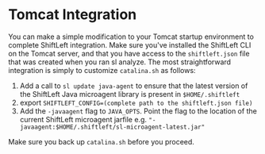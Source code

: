 # Tomcat Integration

You can make a simple modification to your Tomcat startup environment to complete ShiftLeft integration. Make sure you've installed the ShiftLeft CLI on the Tomcat server, and that you have access to the `shiftleft.json` file that was created when you ran sl analyze. The most straightforward integration is simply to customize `catalina.sh` as follows:

1. Add a call to `sl update java-agent`  to ensure that the latest version of the ShiftLeft Java microagent library is present in `$HOME/.shiftleft`
2. export `SHIFTLEFT_CONFIG=(complete path to the shiftleft.json file)`
3. Add the `-javaagent` flag to `JAVA_OPTS`. Point the flag to the location of the current ShiftLeft microagent jarfile e.g. `"-javaagent:$HOME/.shiftleft/sl-microagent-latest.jar"`

Make sure you back up `catalina.sh` before you proceed.
